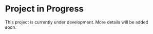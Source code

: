 # Project in Progress

This project is currently under development. More details will be added soon.